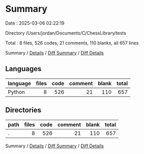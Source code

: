 # Summary

Date : 2025-03-06 02:22:19

Directory /Users/jordan/Documents/C/ChessLibrary/tests

Total : 8 files,  526 codes, 21 comments, 110 blanks, all 657 lines

Summary / [Details](details.md) / [Diff Summary](diff.md) / [Diff Details](diff-details.md)

## Languages
| language | files | code | comment | blank | total |
| :--- | ---: | ---: | ---: | ---: | ---: |
| Python | 8 | 526 | 21 | 110 | 657 |

## Directories
| path | files | code | comment | blank | total |
| :--- | ---: | ---: | ---: | ---: | ---: |
| . | 8 | 526 | 21 | 110 | 657 |

Summary / [Details](details.md) / [Diff Summary](diff.md) / [Diff Details](diff-details.md)